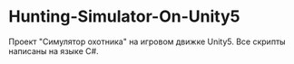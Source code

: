 # Hunting-Simulator-On-Unity5
Проект "Симулятор охотника" на игровом движке Unity5. Все скрипты написаны на языке C#.
